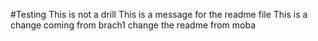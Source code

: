#Testing
This is not a drill
This is a message for the readme file
This is a change coming from brach1
change the readme from moba
